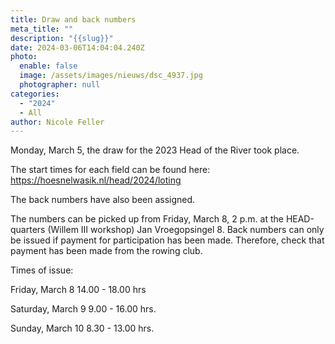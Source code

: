 ```yaml
---
title: Draw and back numbers
meta_title: ""
description: "{{slug}}"
date: 2024-03-06T14:04:04.240Z
photo:
  enable: false
  image: /assets/images/nieuws/dsc_4937.jpg
  photographer: null
categories:
  - "2024"
  - All
author: Nicole Feller
---
```

Monday, March 5, the draw for the 2023 Head of the River took place. 

The start times for each field can be found here: https://hoesnelwasik.nl/head/2024/loting

The back numbers have also been assigned. 

The numbers can be picked up from Friday, March 8, 2 p.m. at the HEAD-quarters (Willem III workshop) Jan Vroegopsingel 8. Back numbers can only be issued if payment for participation has been made. Therefore, check that payment has been made from the rowing club. 



Times of issue:

Friday, March 8 	14.00 - 18.00 hrs

Saturday, March 9	9.00 - 16.00 hrs.

Sunday, March 10	 8.30 - 13.00 hrs.
